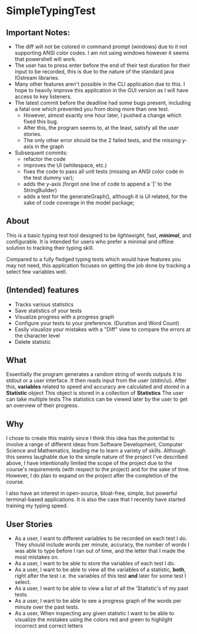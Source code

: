 # SimpleTypingTest

## Important Notes: 
* The diff will not be colored in command prompt (windows) due to it not supporting ANSI color codes. I am not using windows however it seems that powershell will work.
* The user has to press enter before the end of their test duration for their input to be recorded, this is due to the nature of the standard java IOstream libraries.
* Many other features aren't possible in the CLI application due to this. I hope to heavily improve this application in the GUI version as I will have access to key listeners.
* The latest commit before the deadline had some bugs present, including a fatal one which prevented you from doing more than one test.
    * However, almost exactly one hour later, I pushed a change which fixed this bug. 
    * After this, the program seems to, at the least, satisfy all the user stories.
    * The only other error should be the 2 failed tests, and the missing y-axis in the graph
* Subsequent commits:
    * refactor the code
    * improves the UI (whitespace, etc.)
    * fixes the code to pass all unit tests (missing an ANSI color code in the test dummy var);
    * adds the y-axis (forgot one line of code to append a '|' to the StringBuilder)
    * adds a test for the generateGraph(), although it is UI related, for the sake of code coverage in the model package;

## About
This is a basic typing test tool designed to be *lightweight*, fast, ***minimal***, and configurable.
It is intended for users who prefer a minimal and offline solution to tracking their typing skill.

Compared to a fully fledged typing tests which would have features you may not need, 
this application focuses on getting the job done by tracking a select few variables well.

## (Intended) features
- Tracks various statistics
- Save statistics of your tests
- Visualize progress with a progress graph
- Configure your tests to your preference. (Duration and Word Count)
- Easily visualize your mistakes with a "Diff" view to compare the errors at the character level
- Delete statistic

## What
Essentially the program generates a random string of words outputs it to stdout or a user interface.
It then reads input from the user (stdin/ui).
After this, **variables** related to speed and accuracy are calculated and stored in a **Statistic** object
This object is stored in a collection of **Statistics**
The user can take multiple tests
The statistics can be viewed later by the user to get an overview of their progress.

## Why
I chose to create this mainly since I think this idea has the potential to involve a range of different ideas from Software Development, Computer Science and Mathematics, leading me to learn a variety of skills.
Although this seems laughable due to the simple nature of the project I've described above, I have intentionally limited the scope of the project due to the course's requirements (with respect to the project) and for the sake of time.
However, I do plan to expand on the project after the completion of the course.

I also have an interest in open-source, bloat-free, simple, but powerful terminal-based applications. 
It is also the case that I recently have started training my typing speed.


## User Stories
- As a user, I want to different variables to be recorded on each test I do. They should include words per minute, accuracy, the number of words I was able to type before I ran out of time, and the letter that I made the most mistakes on.
- As a user, I want to be able to store the variables of each test I do.
- As a user, I want to be able to view all the variables of a statistic, **both**, right after the test i.e. the variables of this test **and** later for some test I select.
- As a user, I want to be able to view a list of all the 'Statistic's of my past tests.
- As a user, I want to be able to see a progress graph of the words per minute over the past tests.
- As a user, When inspecting any given statistic I want to be able to visualize the mistakes using the colors red and green to highlight incorrect and correct letters 


